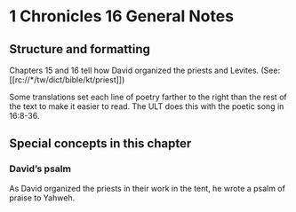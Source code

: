 # 1 Chronicles 16 General Notes
## Structure and formatting

Chapters 15 and 16 tell how David organized the priests and Levites. (See: [[rc://*/tw/dict/bible/kt/priest]])

Some translations set each line of poetry farther to the right than the rest of the text to make it easier to read. The ULT does this with the poetic song in 16:8-36.

## Special concepts in this chapter

### David’s psalm
As David organized the priests in their work in the tent, he wrote a psalm of praise to Yahweh.